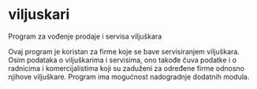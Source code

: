 # viljuskari
Program za vođenje prodaje i servisa viljuškara

Ovaj program je koristan za firme koje se bave servisiranjem viljuškara. Osim podataka o viljuškarima i servisima, ono takođe čuva podatke i o radnicima i komercijalistima koji su zaduženi za određene firme odnosno njihove viljuškare. Program ima mogućnost nadogradnje dodatnih modula.

